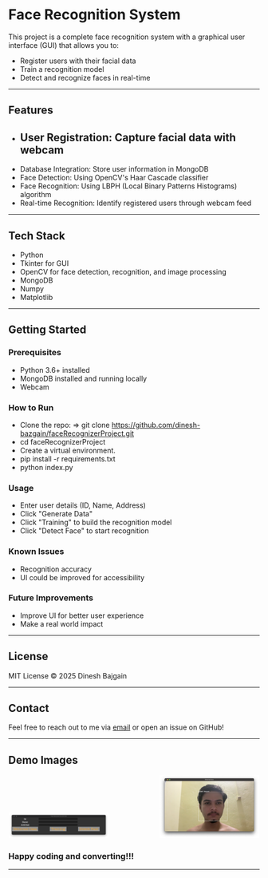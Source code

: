 # Face Recognition System

This project is a complete face recognition system with a graphical user interface (GUI) that allows you to:

- Register users with their facial data
- Train a recognition model
- Detect and recognize faces in real-time

---

## Features

- ## **User Registration:** Capture facial data with webcam
- Database Integration: Store user information in MongoDB
- Face Detection: Using OpenCV's Haar Cascade classifier
- Face Recognition: Using LBPH (Local Binary Patterns Histograms) algorithm
- Real-time Recognition: Identify registered users through webcam feed

---

## Tech Stack

- Python
- Tkinter for GUI
- OpenCV for face detection, recognition, and image processing
- MongoDB
- Numpy
- Matplotlib

---

## Getting Started

### Prerequisites

- Python 3.6+ installed
- MongoDB installed and running locally
- Webcam

### How to Run

- Clone the repo: => git clone https://github.com/dinesh-bazgain/faceRecognizerProject.git
- cd faceRecognizerProject
- Create a virtual environment.
- pip install -r requirements.txt
- python index.py

### Usage

- Enter user details (ID, Name, Address)
- Click "Generate Data"
- Click "Training" to build the recognition model
- Click "Detect Face" to start recognition

### Known Issues

- Recognition accuracy
- UI could be improved for accessibility

### Future Improvements

- Improve UI for better user experience
- Make a real world impact

---

## License

MIT License © 2025 Dinesh Bajgain

---

## Contact

Feel free to reach out to me via [email](dinesh.bazgain@gmail.com) or open an issue on GitHub!

---

## Demo Images

<p align="center">
  <img src="demo_image.png" width="200"/>
  &nbsp;&nbsp;&nbsp;&nbsp;&nbsp;&nbsp;&nbsp;&nbsp;&nbsp;&nbsp;&nbsp;&nbsp;&nbsp;&nbsp;&nbsp;&nbsp;&nbsp;&nbsp;&nbsp;&nbsp;&nbsp;&nbsp;&nbsp;&nbsp; 
  <img src="demo_image2.png" width="200"/>
</p>

### Happy coding and converting!!!

---
